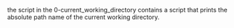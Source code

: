 the script in the 0-current_working_directory contains a script that prints the absolute path name of the current working directory.
